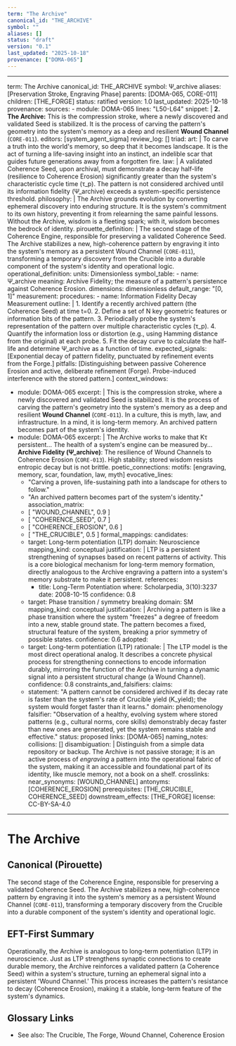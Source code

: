 ```yaml
---
term: "The Archive"
canonical_id: "THE_ARCHIVE"
symbol: ""
aliases: []
status: "draft"
version: "0.1"
last_updated: "2025-10-18"
provenance: ["DOMA-065"]
---
```


---
term: The Archive
canonical_id: THE_ARCHIVE
symbol: Ψ_archive
aliases: [Preservation Stroke, Engraving Phase]
parents: [DOMA-065, CORE-011]
children: [THE_FORGE]
status: ratified
version: 1.0
last_updated: 2025-10-18
provenance:
  sources:
    - module: DOMA-065
      lines: "L50-L64"
      snippet: |
        **2. The Archive:** This is the compression stroke, where a newly discovered and validated Seed is stabilized. It is the process of carving the pattern's geometry into the system's memory as a deep and resilient **Wound Channel** (`CORE-011`).
  editors: [system_agent_sigma]
  review_log: []
triad:
  art: |
    To carve a truth into the world's memory, so deep that it becomes landscape. It is the act of turning a life-saving insight into an instinct, an indelible scar that guides future generations away from a forgotten fire.
  law: |
    A validated Coherence Seed, upon archival, must demonstrate a decay half-life (resilience to Coherence Erosion) significantly greater than the system's characteristic cycle time (τ_p). The pattern is not considered archived until its information fidelity (Ψ_archive) exceeds a system-specific persistence threshold.
  philosophy: |
    The Archive grounds evolution by converting ephemeral discovery into enduring structure. It is the system's commitment to its own history, preventing it from relearning the same painful lessons. Without the Archive, wisdom is a fleeting spark; with it, wisdom becomes the bedrock of identity.
pirouette_definition: |
  The second stage of the Coherence Engine, responsible for preserving a validated Coherence Seed. The Archive stabilizes a new, high-coherence pattern by engraving it into the system's memory as a persistent Wound Channel (`CORE-011`), transforming a temporary discovery from the Crucible into a durable component of the system's identity and operational logic.
operational_definition:
  units: Dimensionless
  symbol_table:
    - name: Ψ_archive
      meaning: Archive Fidelity; the measure of a pattern's persistence against Coherence Erosion.
      dimensions: dimensionless
      default_range: "[0, 1]"
  measurement:
    procedures:
      - name: Information Fidelity Decay Measurement
        outline: |
          1. Identify a recently archived pattern (the Coherence Seed) at time t=0.
          2. Define a set of N key geometric features or information bits of the pattern.
          3. Periodically probe the system's representation of the pattern over multiple characteristic cycles (τ_p).
          4. Quantify the information loss or distortion (e.g., using Hamming distance from the original) at each probe.
          5. Fit the decay curve to calculate the half-life and determine Ψ_archive as a function of time.
        expected_signals: [Exponential decay of pattern fidelity, punctuated by refinement events from the Forge.]
        pitfalls: [Distinguishing between passive Coherence Erosion and active, deliberate refinement (Forge). Probe-induced interference with the stored pattern.]
context_windows:
  - module: DOMA-065
    excerpt: |
      This is the compression stroke, where a newly discovered and validated Seed is stabilized. It is the process of carving the pattern's geometry into the system's memory as a deep and resilient **Wound Channel** (`CORE-011`). In a culture, this is myth, law, and infrastructure. In a mind, it is long-term memory. An archived pattern becomes part of the system's identity.
  - module: DOMA-065
    excerpt: |
      The Archive works to make that Kτ persistent... The health of a system's engine can be measured by... **Archive Fidelity (Ψ_archive)**: The resilience of Wound Channels to Coherence Erosion (`CORE-013`). High stability; stored wisdom resists entropic decay but is not brittle.
poetic_connections:
  motifs: [engraving, memory, scar, foundation, law, myth]
  evocative_lines:
    - "Carving a proven, life-sustaining path into a landscape for others to follow."
    - "An archived pattern becomes part of the system's identity."
  association_matrix:
    - [ "WOUND_CHANNEL", 0.9 ]
    - [ "COHERENCE_SEED", 0.7 ]
    - [ "COHERENCE_EROSION", 0.6 ]
    - [ "THE_CRUCIBLE", 0.5 ]
formal_mappings:
  candidates:
    - target: Long-term potentiation (LTP)
      domain: Neuroscience
      mapping_kind: conceptual
      justification: |
        LTP is a persistent strengthening of synapses based on recent patterns of activity. This is a core biological mechanism for long-term memory formation, directly analogous to the Archive engraving a pattern into a system's memory substrate to make it persistent.
      references:
        - title: Long-Term Potentiation
          where: Scholarpedia, 3(10):3237
          date: 2008-10-15
      confidence: 0.8
    - target: Phase transition / symmetry breaking
      domain: SM
      mapping_kind: conceptual
      justification: |
        Archiving a pattern is like a phase transition where the system "freezes" a degree of freedom into a new, stable ground state. The pattern becomes a fixed, structural feature of the system, breaking a prior symmetry of possible states.
      confidence: 0.6
  adopted:
    - target: Long-term potentiation (LTP)
      rationale: |
        The LTP model is the most direct operational analog. It describes a concrete physical process for strengthening connections to encode information durably, mirroring the function of the Archive in turning a dynamic signal into a persistent structural change (a Wound Channel).
      confidence: 0.8
constraints_and_falsifiers:
  claims:
    - statement: "A pattern cannot be considered archived if its decay rate is faster than the system's rate of Crucible yield (Κ_yield); the system would forget faster than it learns."
      domain: phenomenology
      falsifier: "Observation of a healthy, evolving system where stored patterns (e.g., cultural norms, core skills) demonstrably decay faster than new ones are generated, yet the system remains stable and effective."
      status: proposed
      links: [DOMA-065]
naming_notes:
  collisions: []
  disambiguation: |
    Distinguish from a simple data repository or backup. The Archive is not passive storage; it is an active process of *engraving* a pattern into the operational fabric of the system, making it an accessible and foundational part of its identity, like muscle memory, not a book on a shelf.
crosslinks:
  near_synonyms: [WOUND_CHANNEL]
  antonyms: [COHERENCE_EROSION]
  prerequisites: [THE_CRUCIBLE, COHERENCE_SEED]
  downstream_effects: [THE_FORGE]
license: CC-BY-SA-4.0
---

# The Archive

## Canonical (Pirouette)
The second stage of the Coherence Engine, responsible for preserving a validated Coherence Seed. The Archive stabilizes a new, high-coherence pattern by engraving it into the system's memory as a persistent Wound Channel (`CORE-011`), transforming a temporary discovery from the Crucible into a durable component of the system's identity and operational logic.

## EFT-First Summary
Operationally, the Archive is analogous to long-term potentiation (LTP) in neuroscience. Just as LTP strengthens synaptic connections to create durable memory, the Archive reinforces a validated pattern (a Coherence Seed) within a system's structure, turning an ephemeral signal into a persistent 'Wound Channel.' This process increases the pattern's resistance to decay (Coherence Erosion), making it a stable, long-term feature of the system's dynamics.

## Glossary Links
- See also: The Crucible, The Forge, Wound Channel, Coherence Erosion